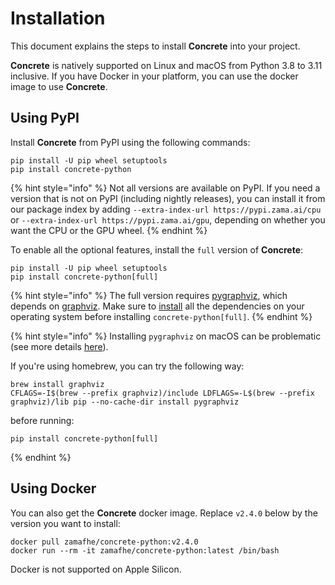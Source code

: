 # Installation

This document explains the steps to install **Concrete** into your project. 

**Concrete** is natively supported on Linux and macOS from Python 3.8 to 3.11 inclusive. If you have Docker in your platform, you can use the docker image to use **Concrete**.

## Using PyPI

Install **Concrete** from PyPI using the following commands:

```shell
pip install -U pip wheel setuptools
pip install concrete-python
```
{% hint style="info" %}
Not all versions are available on PyPI. If you need a version that is not on PyPI (including nightly releases), you can install it from our package index by adding `--extra-index-url https://pypi.zama.ai/cpu` or `--extra-index-url https://pypi.zama.ai/gpu`, depending on whether you
want the CPU or the GPU wheel.
{% endhint %}

To enable all the optional features, install the `full` version of **Concrete**:

```shell
pip install -U pip wheel setuptools
pip install concrete-python[full]
```

{% hint style="info" %}
The full version requires [pygraphviz](https://pygraphviz.github.io/), which depends on [graphviz](https://graphviz.org/). Make sure to [install](https://pygraphviz.github.io/documentation/stable/install.html) all the dependencies on your operating system before installing `concrete-python[full]`. 
{% endhint %}

{% hint style="info" %}
Installing `pygraphviz` on macOS can be problematic (see more details [here](https://github.com/pygraphviz/pygraphviz/issues/11)).

If you're using homebrew, you can try the following way:
```shell
brew install graphviz
CFLAGS=-I$(brew --prefix graphviz)/include LDFLAGS=-L$(brew --prefix graphviz)/lib pip --no-cache-dir install pygraphviz
```
before running:
```shell
pip install concrete-python[full]
```
{% endhint %}

## Using Docker

You can also get the **Concrete** docker image. Replace `v2.4.0` below by the version you want to install:

```shell
docker pull zamafhe/concrete-python:v2.4.0
docker run --rm -it zamafhe/concrete-python:latest /bin/bash
```

Docker is not supported on Apple Silicon.
